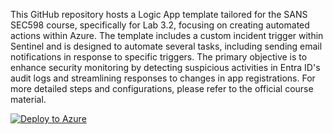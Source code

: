 
This GitHub repository hosts a Logic App template tailored for the SANS SEC598 course, specifically for Lab 3.2, focusing on creating automated actions within Azure. The template includes a custom incident trigger within Sentinel and is designed to automate several tasks, including sending email notifications in response to specific triggers. The primary objective is to enhance security monitoring by detecting suspicious activities in Entra ID's audit logs and streamlining responses to changes in app registrations. For more detailed steps and configurations, please refer to the official course material. 


[![Deploy to Azure](http://azuredeploy.net/deploybutton.png)](https://portal.azure.com/#create/Microsoft.Template/uri/https%3A%2F%2Fraw.githubusercontent.com/Vjeroen/SANSSEC598-Resources/main/lab-resources/LogicApps/SEC598-Secrets/template.json)


